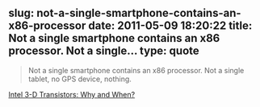 slug: not-a-single-smartphone-contains-an-x86-processor
date: 2011-05-09 18:20:22
title: Not a single smartphone contains an x86 processor. Not a single...
type: quote
---

> Not a single smartphone contains an x86 processor. Not a single tablet, no GPS device, nothing.

[Intel 3-D Transistors: Why and When?](http://www.mondaynote.com/2011/05/08/intel-3-d-transistors-why-and-when/?utm_source=feedburner&utm_medium=feed&utm_campaign=Feed%3A+monday-note+%28Monday+Note%29)
